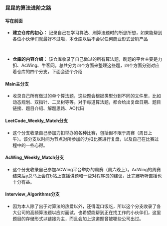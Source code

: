 ### 昆昆的算法进阶之路
#### 写在前面
- **建立仓库的初心：** 记录自己在学习算法、刷算法题时的所思所想，如果能帮到各位小伙伴们就最好不过啦，本仓库以后不会以任何商业形式营销产品
<br>

- **仓库的内容介绍：** 该仓库收录了自己做过的所有算法题，刷题的平台主要是力扣、AcWing、牛客网。总共分为四个方面来整理这些题，四个方面分别对应着仓库的四个分支，下面会逐个介绍

#### Main主分支
- 收录自己所有做过的单个算法题，这些题会根据类型分到不同的文件里，比如动态规划、双指针、二叉树等等。对于每道算法题，都会给出复盘日期、题目链接、题目介绍、解题思路、AC代码

#### LeetCode_Weekly_Match分支
- 这个分支收录自己参加力扣举办的各种比赛，包括但不限于周赛（周日上午）。该分支以时间为节点对所参加的力扣比赛进行复盘，以及自己在比赛过程中的一些心得。

#### AcWing_Weekly_Match分支
- 这个分支收录自己参加ACWing平台举办的周赛（周六晚上）。AcWing的周赛结束后y总马上会在b站上直播讲题和一些对程序员的建议，比完赛听听直播也十分有益。

#### Interview_Algorithms分支
- 因为本人除了出于对算法的热爱以外，还得混口饭吃，所以这个分支收录了各大公司的高频算法题以应对面试，也希望能帮到正在找工作的小伙伴们，这里题目的存储形式以链接为主，而且会加上这道题曾被哪些公司出过。